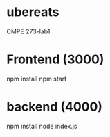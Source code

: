 # ubereats
CMPE 273-lab1

# Frontend (3000)
npm install
npm start


# backend (4000)
npm install
node index.js

